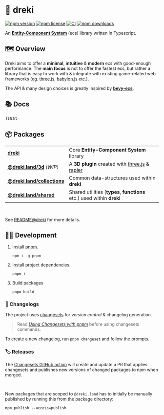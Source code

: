 # 🐉 dreki

[![npm version](https://img.shields.io/npm/v/dreki?color=gold&label=dreki%40npm)](https://www.npmjs.com/package/dreki)
[![npm license](https://img.shields.io/npm/l/dreki?color=blue)](./LICENSE.md)
[![CI](https://github.com/pyrbin/vang-temp-repo/actions/workflows/ci.yml/badge.svg)](https://github.com/pyrbin/vang-temp-repo/actions/workflows/ci.yml)
[![npm downloads](https://img.shields.io/npm/dw/dreki)](https://www.npmjs.com/package/dreki)

An **[Entity-Component System](https://github.com/SanderMertens/ecs-faq)** (ecs) library written in Typescript.

## 🗺 Overview

Dreki aims to offer a **minimal**, **intuitive** & **modern** ecs with good-enough performance.
The **main focus** is not to offer the fastest ecs, but rather a library that is easy to work with & integrate with existing game-related web frameworks (eg. [three.js](https://threejs.org/), [babylon.js](https://www.babylonjs.com/) etc.).

The API & many design choices is greatly inspired by **[bevy-ecs](https://github.com/bevyengine/bevy)**.

## 📚 Docs

_TODO_

## 📦 Packages

|                                                      |                                                                                              |
| ---------------------------------------------------- | -------------------------------------------------------------------------------------------- |
| **[dreki](packages/dreki/)**                         | Core **Entity-Component System** library                                                     |
| **[@dreki.land/3d](packages/3d/)** _(WIP)_           | A **3D plugin** created with [three.js](https://threejs.org/) & [rapier](https://rapier.rs/) |
| **[@dreki.land/collections](packages/collections/)** | Common data-structures used within **dreki**                                                 |
| **[@dreki.land/shared](packages/shared/)**           | Shared utilities (**types**, **functions** etc.) used within **dreki**                       |

<br>

See [README@dreki](packages/dreki/) for more details.

## 👷‍♂️ Development

1. Install [pnpm](https://pnpm.js.org/en/).

   `npm i -g pnpm`

2. Install project dependencies.

   `pnpm i`

3. Build packages

   `pnpm build`

### 📝 Changelogs

The project uses [changesets](https://github.com/atlassian/changesets) for _version control_ & changelog generation.

> Read _[Using Changesets with pnpm](https://pnpm.js.org/using-changesets)_ before using changesets commands.

To create a new changelog, run `pnpm changeset` and follow the prompts.

### 🏷 Releases

The [Changesets GitHub action](https://github.com/changesets/action#with-publishing) will create and update a PR that applies changesets and publishes new versions of changed packages to npm when merged.

<br>

New packages that are scoped to `@dreki.land` has to initially be manually published by running this from the package directory:

`npm publish --access=publish`
